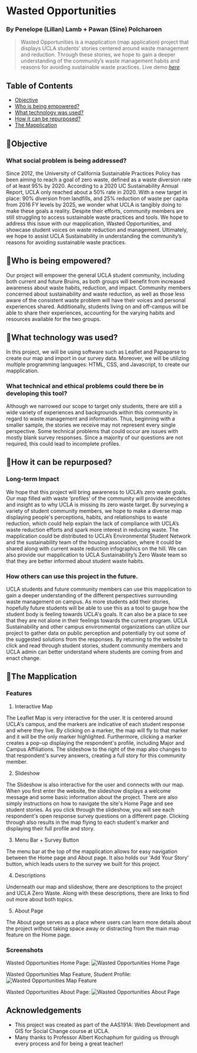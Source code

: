 # Wasted Opportunities
### By Penelope (Lillan) Lamb + Pawan (Sine) Polcharoen
> Wasted Opportunities is a mapplication (map application) project that displays UCLA students’ stories centered around waste management and reduction. Through these stories, we hope to gain a deeper understanding of the community’s waste management habits and reasons for avoiding sustainable waste practices.
> Live demo [_here_](https://penelopelamb.github.io/wasted-opportunities/index.html).

## Table of Contents
* [Objective](#seedlingobjective)
* [Who is being empowered?](#seedlingwho-is-being-empowered)
* [What technology was used?](#seedlingwhat-technology-was-used)
* [How it can be repurposed?](#seedlinghow-it-can-be-repurposed)
* [The Mapplication](#seedlingthe-mapplication)

## :seedling:Objective
### What social problem is being addressed?
Since 2012, the University of California Sustainable Practices Policy has been aiming to reach a goal of zero waste, defined as a waste diversion rate of at least 95% by 2020. According to a 2020 UC Sustainability Annual Report, UCLA only reached about a 50% rate in 2020. With a new target in place: 90% diversion from landfills, and 25% reduction of waste per capita from 2016 FY levels by 2025, we wonder what UCLA is tangibly doing to make these goals a reality. Despite their efforts, community members are still struggling to access sustainable waste practices and tools. We hope to address this issue with our mapplication, Wasted Opportunities, and showcase student voices on waste reduction and management. Ultimately, we hope to assist UCLA Sustainability in understanding the community’s reasons for avoiding sustainable waste practices.

## :seedling:Who is being empowered?
Our project will empower the general UCLA student community, including both current and future Bruins, as both groups will benefit from increased awareness about waste habits, reduction, and impact. Community members concerned about sustainability and waste reduction, as well as those less aware of the consistent waste problem will have their voices and personal experiences shared. Additionally, students living on and off-campus will be able to share their experiences, accounting for the varying habits and resources available for the two groups.

## :seedling:What technology was used?
In this project, we will be using software such as Leaflet and Papaparse to create our map and import in our survey data. Moreover, we will be utilizing multiple programming languages: HTML, CSS, and Javascript, to create our mapplication.

### What technical and ethical problems could there be in developing this tool?
Although we narrowed our scope to target only students, there are still a wide variety of experiences and backgrounds within this community in regard to waste management and information. Thus, beginning with a smaller sample, the stories we receive may not represent every single perspective. Some technical problems that could occur are issues with mostly blank survey responses. Since a majority of our questions are not required, this could lead to incomplete profiles.

## :seedling:How it can be repurposed?
### Long-term Impact
We hope that this project will bring awareness to UCLA’s zero waste goals. Our map filled with waste ‘profiles’ of the community will provide anecdotes and insight as to why UCLA is missing its zero waste target. By surveying a variety of student community members, we hope to make a diverse map displaying people's perceptions, habits, and relationships to waste reduction, which could help explain the lack of compliance with UCLA’s waste reduction efforts and spark more interest in reducing waste. The mapplication could be distributed to UCLA’s Environmental Student Network and the sustainability team of the housing association, where it could be shared along with current waste reduction infographics on the hill. We can also provide our mapplication to UCLA Sustainability’s Zero Waste team so that they are better informed about student waste habits.

### How others can use this project in the future.
UCLA students and future community members can use this mapplication to gain a deeper understanding of the different perspectives surrounding waste management on campus. As more students add their stories, hopefully future students will be able to use this as a tool to gauge how the student body is feeling towards UCLA's goals. It can also be a place to see that they are not alone in their feelings towards the current program. UCLA Sustainability and other campus environmental organizations can utilize our project to gather data on public perception and potentially try out some of the suggested solutions from the responses. By returning to the website to click and read through student stories, student community members and UCLA admin can better understand where students are coming from and enact change.

## :seedling:The Mapplication
### Features
1. Interactive Map

The Leaflet Map is very interactive for the user. It is centered around UCLA's campus, and the markers are indicative of each student response and where they live. By clicking on a marker, the map will fly to that marker and it will be the only marker highlighted. Furthermore, clicking a marker creates a pop-up displaying the respondent's profile, including Major and Campus Affiliations. The slideshow to the right of the map also changes to that respondent's survey answers, creating a full story for this community member. 

2. Slideshow

The Slideshow is also interactive for the user and connects with our map. When you first enter the website, the slideshow displays a welcome message and some basic information about the project. There are also simply instructions on how to navigate the site's Home Page and see student stories. As you click through the slideshow, you will see each respondent's open response survey questions on a different page. Clicking through also results in the map flying to each student's marker and displaying their full profile and story.

3. Menu Bar + Survey Button

The menu bar at the top of the mapplication allows for easy navigation between the Home page and About page. It also holds our 'Add Your Story' button, which leads users to the survey we built for this project.

4. Descriptions

Underneath our map and slideshow, there are descriptions to the project and UCLA Zero Waste. Along with these descriptions, there are links to find out more about both topics.

5. About Page

The About page serves as a place where users can learn more details about the project without taking space away or distracting from the main map feature on the Home page.

### Screenshots
Wasted Opportunities Home Page:
![Wasted Opportunities Home Page](./img/WO_fullsite.png)

Wasted Opportunities Map Feature, Student Profile:
![Wasted Opportunities Map Feature](./img/WO_map.png)

Wasted Opportunities About Page:
![Wasted Opportunities About Page](./img/WO_about.png)
<!-- If you have screenshots you'd like to share, include them here. -->

## Acknowledgements
- This project was created as part of the AAS191A: Web Development and GIS for Social Change course at UCLA.
- Many thanks to Professor Albert Kochaphum for guiding us through every process and for being a great teacher!
